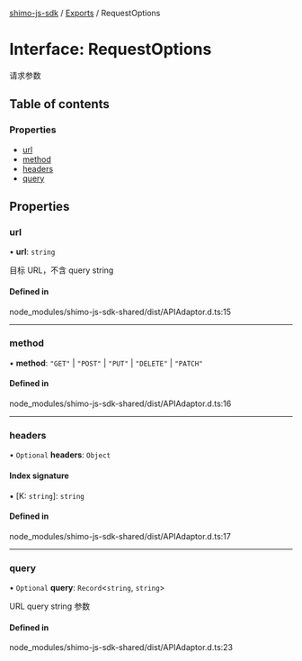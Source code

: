 [shimo-js-sdk](/README.md) / [Exports](/modules.md) / RequestOptions

# Interface: RequestOptions

请求参数

## Table of contents

### Properties

- [url](/interfaces/RequestOptions.md#url)
- [method](/interfaces/RequestOptions.md#method)
- [headers](/interfaces/RequestOptions.md#headers)
- [query](/interfaces/RequestOptions.md#query)

## Properties

### url

• **url**: `string`

目标 URL，不含 query string

#### Defined in

node_modules/shimo-js-sdk-shared/dist/APIAdaptor.d.ts:15

___

### method

• **method**: ``"GET"`` \| ``"POST"`` \| ``"PUT"`` \| ``"DELETE"`` \| ``"PATCH"``

#### Defined in

node_modules/shimo-js-sdk-shared/dist/APIAdaptor.d.ts:16

___

### headers

• `Optional` **headers**: `Object`

#### Index signature

▪ [K: `string`]: `string`

#### Defined in

node_modules/shimo-js-sdk-shared/dist/APIAdaptor.d.ts:17

___

### query

• `Optional` **query**: `Record`<`string`, `string`\>

URL query string 参数

#### Defined in

node_modules/shimo-js-sdk-shared/dist/APIAdaptor.d.ts:23
